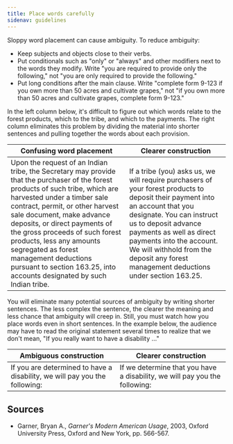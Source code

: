 ```yaml
---
title: Place words carefully
sidenav: guidelines
---
```


Sloppy word placement can cause ambiguity. To reduce ambiguity:

- Keep subjects and objects close to their verbs.
- Put conditionals such as "only" or "always" and other modifiers next to the words they modify. Write "you are required to provide only the following," not "you are only required to provide the following."
- Put long conditions after the main clause. Write "complete form 9-123 if you own more than 50 acres and cultivate grapes," not "if you own more than 50 acres and cultivate grapes, complete form 9-123."

In the left column below, it's difficult to figure out which words relate to the forest products, which to the tribe, and which to the payments. The right column eliminates this problem by dividing the material into shorter sentences and pulling together the words about each provision.

Confusing word placement | Clearer construction
------------------------------------------------------------------------------------------------------------------------------------------------------------------------------------------------------------------------------------------------------------------------------------------------------------------------------------------------------------------------------------------------------------------------------------------------- | -----------------------------------------------------------------------------------------------------------------------------------------
Upon the request of an Indian tribe, the Secretary may provide that the purchaser of the forest products of such tribe, which are harvested under a timber sale contract, permit, or other harvest sale document, make advance deposits, or direct payments of the gross proceeds of such forest products, less any amounts segregated as forest management deductions pursuant to section 163.25, into accounts designated by such Indian tribe. | If a tribe (you) asks us, we will require purchasers of your forest products to deposit their payment into an account that you designate. You can instruct us to deposit advance payments as well as direct payments into the account. We will withhold from the deposit any forest management deductions under section 163.25.

You will eliminate many potential sources of ambiguity by writing shorter sentences. The less complex the sentence, the clearer the meaning and less chance that ambiguity will creep in. Still, you must watch how you place words even in short sentences. In the example below, the audience may have to read the original statement several times to realize that we don't mean, "If you really want to have a disability ..."

Ambiguous construction | Clearer construction
-------------------------------------------------------------------------- | --------------------------------------------------------------------------
If you are determined to have a disability, we will pay you the following: | If we determine that you have a disability, we will pay you the following:

## Sources

- Garner, Bryan A., _Garner's Modern American Usage_, 2003, Oxford University Press, Oxford and New York, pp. 566-567.
